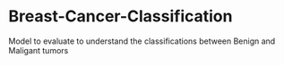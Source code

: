 # Breast-Cancer-Classification
Model to evaluate to understand the classifications between Benign and Maligant tumors
